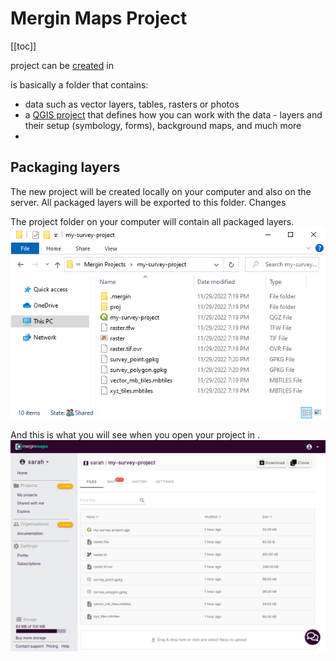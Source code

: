 # Mergin Maps Project
[[toc]]

<MainPlatformName /> project can be [created](../create-project/) in 

is basically a folder that contains:
- data such as vector layers, tables, rasters or photos
- a [QGIS project](../../gis/features/) that defines how you can work with the data - layers and their setup (symbology, forms), background maps, and much more
- 

## Packaging layers

The new <MainPlatformName /> project will be created locally on your computer and also on the <MainPlatformName /> server. All packaged layers will be exported to this folder. Changes 

The project folder on your computer will contain all packaged layers. 
![](./project-folder.png)

And this is what you will see when you open your project in <AppDomainNameLink />.
![](./project-server.png)



